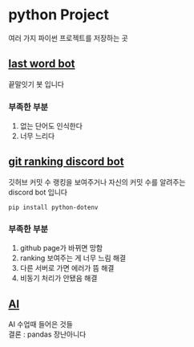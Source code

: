 # python Project

여러 가지 파이썬 프로젝트를 저장하는 곳

## [last word bot](/끝말잇기)

끝말잇기 봇 입니다

### 부족한 부분

1. 없는 단어도 인식한다
2. 너무 느리다

## [git ranking discord bot](/git_ranking_discord)

깃허브 커밋 수 랭킹을 보여주거나 자신의 커밋 수를 알려주는<br>
discord bot 입니다

```
pip install python-dotenv
```


### 부족한 부분

1. github page가 바뀌면 망함        
2. ranking 보여주는 게 너무 느림     해결
3. 다른 서버로 가면 에러가 뜸        해결
4. 비동기 처리가 안됐음              해결

## [AI](/AI)

AI 수업때 들어은 것들<br>
결론 : pandas 장난아니다
